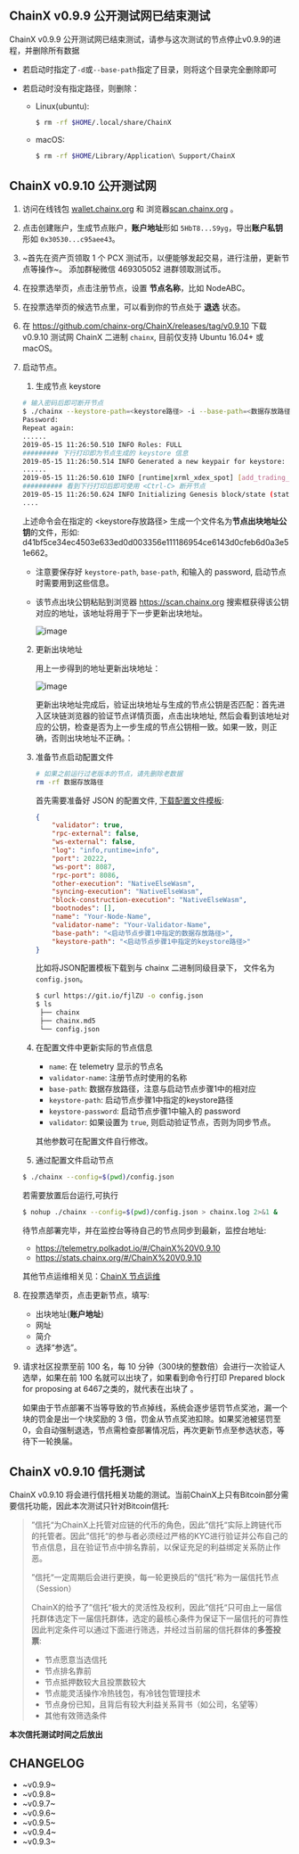 ## ChainX v0.9.9 公开测试网已结束测试

ChainX v0.9.9 公开测试网已结束测试，请参与这次测试的节点停止v0.9.9的进程，并删除所有数据

* 若启动时指定了`-d`或`--base-path`指定了目录，则将这个目录完全删除即可

* 若启动时没有指定路径，则删除：

    * Linux(ubuntu):

        ```bash
        $ rm -rf $HOME/.local/share/ChainX
        ```

    * macOS:

        ```bash
        $ rm -rf $HOME/Library/Application\ Support/ChainX
        ```

## ChainX v0.9.10 公开测试网

1. 访问在线钱包 [wallet.chainx.org](https://wallet.chainx.org) 和 浏览器[scan.chainx.org](https://scan.chainx.org) 。

2. 点击创建账户，生成节点账户，**账户地址**形如 `5HbT8...S9yg`，导出**账户私钥**形如 `0x30530...c95aee43`。

3. ~首先在资产页领取 1 个 PCX 测试币，以便能够发起交易，进行注册，更新节点等操作~。 添加群秘微信 469305052 进群领取测试币。

4. 在投票选举页，点击注册节点，设置 **节点名称**，比如 NodeABC。

5. 在投票选举页的候选节点里，可以看到你的节点处于 **退选** 状态。

6. 在 https://github.com/chainx-org/ChainX/releases/tag/v0.9.10 下载 v0.9.10 测试网 ChainX 二进制 `chainx`, 目前仅支持 Ubuntu 16.04+ 或 macOS。

7. 启动节点。

    1. 生成节点 keystore

    ```bash
    # 输入密码后即可断开节点
    $ ./chainx --keystore-path=<keystore路径> -i --base-path=<数据存放路径>
    Password:
    Repeat again:
    ......
    2019-05-15 11:26:50.510 INFO Roles: FULL
    ######### 下行打印即为节点生成的 keystore 信息
    2019-05-15 11:26:50.514 INFO Generated a new keypair for keystore: 593a11d6d5930ab2e68fa5d07082ba0102fc7740eee38b79b2793d7d34a2442a (5E5hNNEi...)
    ......
    2019-05-15 11:26:50.610 INFO [runtime|xrml_xdex_spot] [add_trading_pair] currency_pair: CurrencyPair: SDOT/PCX, point_precision: 4, tick_precision: 2, price: 100000, online: true
    ########## 看到下行打印后即可使用 <Ctrl-C> 断开节点
    2019-05-15 11:26:50.624 INFO Initializing Genesis block/state (state: 0x9499…b6c3, header-hash: 0xdb82…e55d)
    ....
    ```

    上述命令会在指定的 <keystore存放路径> 生成一个文件名为**节点出块地址公钥**的文件，形如: d41bf5ce34ec4503e633ed0d003356e111186954ce6143d0cfeb6d0a3e51e662。

    - 注意要保存好 `keystore-path`, `base-path`, 和输入的 password, 启动节点时需要用到这些信息。

    - 该节点出块公钥粘贴到浏览器 https://scan.chainx.org 搜索框获得该公钥对应的地址，该地址将用于下一步更新出块地址。

      ![image](https://user-images.githubusercontent.com/8850248/57749106-4fe2f700-770f-11e9-93e1-50921b6b769c.png)

    2. 更新出块地址

        用上一步得到的地址更新出块地址：

        ![image](https://user-images.githubusercontent.com/8850248/57748969-bfa4b200-770e-11e9-843f-c841f3b887e6.png)

        更新出块地址完成后，验证出块地址与生成的节点公钥是否匹配：首先进入区块链浏览器的验证节点详情页面，点击出块地址, 然后会看到该地址对应的公钥，检查是否为上一步生成的节点公钥相一致。如果一致，则正确，否则出块地址不正确。：

    3. 准备节点启动配置文件

       ```bash
       # 如果之前运行过老版本的节点，请先删除老数据
       rm -rf 数据存放路径
       ```

       首先需要准备好 JSON 的配置文件, [下载配置文件模板](https://gist.github.com/liuchengxu/3b3ed4ce027e39fc89b5a5a6c289bfaf):

       ```json
       {
           "validator": true,
           "rpc-external": false,
           "ws-external": false,
           "log": "info,runtime=info",
           "port": 20222,
           "ws-port": 8087,
           "rpc-port": 8086,
           "other-execution": "NativeElseWasm",
           "syncing-execution": "NativeElseWasm",
           "block-construction-execution": "NativeElseWasm",
           "bootnodes": [],
           "name": "Your-Node-Name",
           "validator-name": "Your-Validator-Name",
           "base-path": "<启动节点步骤1中指定的数据存放路径>",
           "keystore-path": "<启动节点步骤1中指定的keystore路径>"
       }
       ```

       比如将JSON配置模板下载到与 chainx 二进制同级目录下， 文件名为 `config.json`。

       ```bash
       $ curl https://git.io/fjlZU -o config.json
       $ ls
        ├── chainx
        ├── chainx.md5
        └── config.json
       ```

    3. 在配置文件中更新实际的节点信息

        - `name`: 在 telemetry 显示的节点名
        - `validator-name`: 注册节点时使用的名称
        - `base-path`: 数据存放路径，注意与启动节点步骤1中的相对应
        - `keystore-path`: 启动节点步骤1中指定的keystore路径
        - `keystore-password`: 启动节点步骤1中输入的 password
        - `validator`: 如果设置为 `true`, 则启动验证节点，否则为同步节点。

        其他参数可在配置文件自行修改。

    4. 通过配置文件启动节点

      ```bash
      $ ./chainx --config=$(pwd)/config.json
      ```

      若需要放置后台运行,可执行

      ```bash
      $ nohup ./chainx --config=$(pwd)/config.json > chainx.log 2>&1 &
      ```

    待节点部署完毕，并在监控台等待自己的节点同步到最新，监控台地址:

    - https://telemetry.polkadot.io/#/ChainX%20V0.9.10
    - https://stats.chainx.org/#/ChainX%20V0.9.10

    其他节点运维相关见：[ChainX 节点运维](devops)

9. 在投票选举页，点击更新节点，填写:

    - 出块地址(**账户地址**)
    - 网址
    - 简介
    - 选择“参选”。

10. 请求社区投票至前 100 名，每 10 分钟（300块的整数倍）会进行一次验证人选举，如果在前 100 名就可以出块了，如果看到命令行打印 Prepared block for proposing at 6467之类的，就代表在出块了 。

     如果由于节点部署不当等导致的节点掉线，系统会逐步惩罚节点奖池，漏一个块的罚金是出一个块奖励的 3 倍，罚金从节点奖池扣除。如果奖池被惩罚至0，会自动强制退选，节点需检查部署情况后，再次更新节点至参选状态，等待下一轮换届。

## ChainX v0.9.10 信托测试

ChainX v0.9.10 将会进行信托相关功能的测试。当前ChainX上只有Bitcoin部分需要信托功能，因此本次测试只针对Bitcoin信托:

> ”信托“为ChainX上托管对应链的代币的角色，因此”信托“实际上跨链代币的托管者。因此”信托“的参与者必须经过严格的KYC进行验证并公布自己的节点信息，且在验证节点中排名靠前，以保证充足的利益绑定关系防止作恶。
>
> ”信托“一定周期后会进行更换，每一轮更换后的”信托“称为一届信托节点（Session）
>
> ChainX的给予了”信托“极大的灵活性及权利，因此”信托“只可由上一届信托群体选定下一届信托群体，选定的最核心条件为保证下一届信托的可靠性
> 因此判定条件可以通过下面进行筛选，并经过当前届的信托群体的**多签投票**:
> * 节点愿意当选信托
> * 节点排名靠前
> * 节点抵押数较大且投票数较大
> * 节点能灵活操作冷热钱包，有冷钱包管理技术
> * 节点身份已知，且背后有较大利益关系背书（如公司，名望等）
> * 其他有效筛选条件

**本次信托测试时间之后放出**

## CHANGELOG

- ~v0.9.9~
- ~v0.9.8~
- ~v0.9.7~
- ~v0.9.6~
- ~v0.9.5~
- ~v0.9.4~
- ~v0.9.3~
